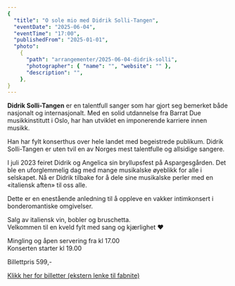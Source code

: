 ```yaml
---
{
  "title": "O sole mio med Didrik Solli-Tangen",
  "eventDate": "2025-06-04",
  "eventTime": "17:00",
  "publishedFrom": "2025-01-01",
  "photo":
    {
      "path": "arrangementer/2025-06-04-didrik-solli",
      "photographer": { "name": "", "website": "" },
      "description": "",
    },
}
---
```


**Didrik Solli-Tangen** er en talentfull sanger som har gjort seg bemerket både nasjonalt og internasjonalt. Med en solid utdannelse fra Barrat Due musikkinstitutt i Oslo, har han utviklet en imponerende karriere innen musikk.

Han har fylt konserthus over hele landet med begeistrede publikum. Didrik Solli-Tangen er uten tvil en av Norges mest talentfulle og allsidige sangere.

I juli 2023 feiret Didrik og Angelica sin bryllupsfest på Aspargesgården. Det ble en uforglemmelig dag med mange musikalske øyeblikk for alle i selskapet.
Nå er Didrik tilbake for å dele sine musikalske perler med en «italiensk aften» til oss alle.

Dette er en enestående anledning til å oppleve en vakker intimkonsert i bonderomantiske omgivelser.

Salg av italiensk vin, bobler og bruschetta.\
Velkommen til en kveld fylt med sang og kjærlighet ♥️

Mingling og åpen servering fra kl 17.00\
Konserten starter kl 19.00

Billettpris 599,-

[Klikk her for billetter (ekstern lenke til fabnite)](https://fabnite.com/no/events/italiensk-aften-med-didrik-solli-tangen-konsert-2025-06-04)
